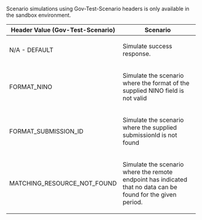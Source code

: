 <p>Scenario simulations using Gov-Test-Scenario headers is only available in the sandbox environment.</p>
<table>
    <thead>
        <tr>
            <th>Header Value (Gov-Test-Scenario)</th>
            <th>Scenario</th>
        </tr>
    </thead>
    <tbody>
        <tr>
            <td><p>N/A - DEFAULT</p></td>
            <td><p>Simulate success response.</p></td>
        </tr>
        <tr>
            <td><p>FORMAT_NINO</p></td>
            <td><p>Simulate the scenario where the format of the supplied NINO field is not valid</p></td>
        </tr>  
        <tr>
            <td><p>FORMAT_SUBMISSION_ID</p></td>
            <td><p>Simulate the scenario where the supplied submissionId is not found</p></td>
        </tr> 
        <tr>
             <td><p>MATCHING_RESOURCE_NOT_FOUND</p></td>
             <td><p>Simulate the scenario where the remote endpoint has indicated that no data can be found for the given period.</p></td>
        </tr>                     
    </tbody>
</table>
